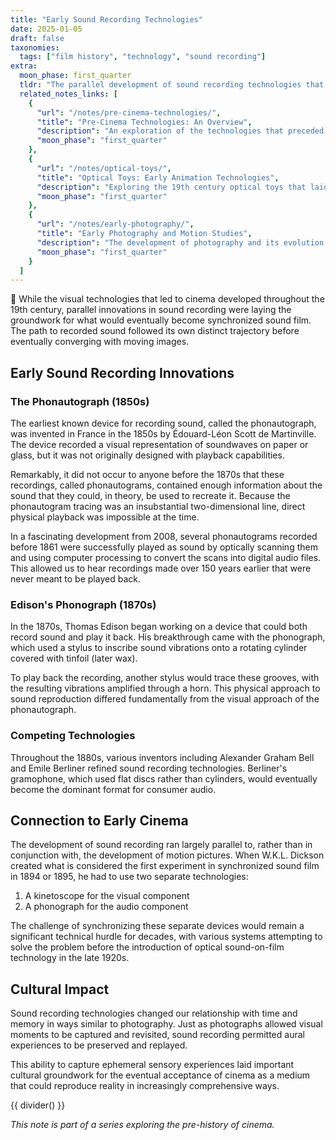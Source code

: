 ```yaml
---
title: "Early Sound Recording Technologies"
date: 2025-01-05
draft: false
taxonomies:
  tags: ["film history", "technology", "sound recording"]
extra:
  moon_phase: first_quarter
  tldr: "The parallel development of sound recording technologies that would eventually merge with moving images to create synchronized sound cinema."
  related_notes_links: [
    {
      "url": "/notes/pre-cinema-technologies/",
      "title": "Pre-Cinema Technologies: An Overview",
      "description": "An exploration of the technologies that preceded and laid the groundwork for cinema.",
      "moon_phase": "first_quarter"
    },
    {
      "url": "/notes/optical-toys/",
      "title": "Optical Toys: Early Animation Technologies",
      "description": "Exploring the 19th century optical toys that laid the groundwork for cinematic animation.",
      "moon_phase": "first_quarter"
    },
    {
      "url": "/notes/early-photography/",
      "title": "Early Photography and Motion Studies",
      "description": "The development of photography and its evolution toward capturing motion.",
      "moon_phase": "first_quarter"
    }
  ]
---
```


<span class="og">🎵</span> While the visual technologies that led to cinema developed throughout the 19th century, parallel innovations in sound recording were laying the groundwork for what would eventually become synchronized sound film. The path to recorded sound followed its own distinct trajectory before eventually converging with moving images.

## Early Sound Recording Innovations

### The Phonautograph (1850s)
The earliest known device for recording sound, called the phonautograph, was invented in France in the 1850s by Édouard-Léon Scott de Martinville. The device recorded a visual representation of soundwaves on paper or glass, but it was not originally designed with playback capabilities.

Remarkably, it did not occur to anyone before the 1870s that these recordings, called phonautograms, contained enough information about the sound that they could, in theory, be used to recreate it. Because the phonautogram tracing was an insubstantial two-dimensional line, direct physical playback was impossible at the time.

In a fascinating development from 2008, several phonautograms recorded before 1861 were successfully played as sound by optically scanning them and using computer processing to convert the scans into digital audio files. This allowed us to hear recordings made over 150 years earlier that were never meant to be played back.

### Edison's Phonograph (1870s)
In the 1870s, Thomas Edison began working on a device that could both record sound and play it back. His breakthrough came with the phonograph, which used a stylus to inscribe sound vibrations onto a rotating cylinder covered with tinfoil (later wax). 

To play back the recording, another stylus would trace these grooves, with the resulting vibrations amplified through a horn. This physical approach to sound reproduction differed fundamentally from the visual approach of the phonautograph.

### Competing Technologies
Throughout the 1880s, various inventors including Alexander Graham Bell and Emile Berliner refined sound recording technologies. Berliner's gramophone, which used flat discs rather than cylinders, would eventually become the dominant format for consumer audio.

## Connection to Early Cinema

The development of sound recording ran largely parallel to, rather than in conjunction with, the development of motion pictures. When W.K.L. Dickson created what is considered the first experiment in synchronized sound film in 1894 or 1895, he had to use two separate technologies:
1. A kinetoscope for the visual component
2. A phonograph for the audio component

The challenge of synchronizing these separate devices would remain a significant technical hurdle for decades, with various systems attempting to solve the problem before the introduction of optical sound-on-film technology in the late 1920s.

## Cultural Impact

Sound recording technologies changed our relationship with time and memory in ways similar to photography. Just as photographs allowed visual moments to be captured and revisited, sound recording permitted aural experiences to be preserved and replayed.

This ability to capture ephemeral sensory experiences laid important cultural groundwork for the eventual acceptance of cinema as a medium that could reproduce reality in increasingly comprehensive ways.

{{ divider() }}

*This note is part of a series exploring the pre-history of cinema.*
